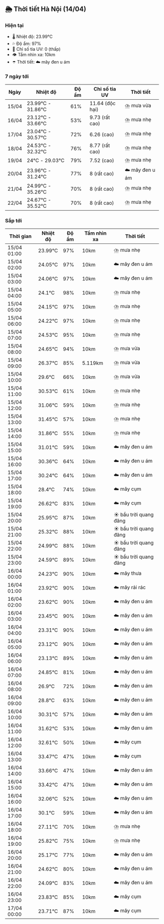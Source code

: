 ## 🌦️ Thời tiết Hà Nội (14/04)

### Hiện tại

- 🌡️ Nhiệt độ: 23.99℃
- 💦 Độ ẩm: 97%
- 🌟 Chỉ số tia UV: 0 (thấp)
- 👁️ Tầm nhìn xa: 10km
- ☂️ Thời tiết: ☁️ mây đen u ám

### 7 ngày tới

| Ngày | Nhiệt độ | Độ ẩm | Chỉ số tia UV | Thời tiết |
| --- | --- | --- | --- | --- |
| 15/04 | 23.99℃ - 31.86℃ | 61% | 11.64 (độc hại) | ⛈️ mưa vừa |
| 16/04 | 23.12℃ - 33.66℃ | 53% | 9.73 (rất cao) | ⛈️ mưa nhẹ |
| 17/04 | 23.04℃ - 30.57℃ | 72% | 6.26 (cao) | ⛈️ mưa nhẹ |
| 18/04 | 24.53℃ - 32.32℃ | 76% | 8.77 (rất cao) | ⛈️ mưa nhẹ |
| 19/04 | 24℃ - 29.03℃ | 79% | 7.52 (cao) | ⛈️ mưa nhẹ |
| 20/04 | 23.96℃ - 31.24℃ | 77% | 8 (rất cao) | ☁️ mây đen u ám |
| 21/04 | 24.99℃ - 35.26℃ | 70% | 8 (rất cao) | ⛈️ mưa nhẹ |
| 22/04 | 24.67℃ - 35.52℃ | 70% | 8 (rất cao) | ⛈️ mưa nhẹ |

### Sắp tới

| Thời gian | Nhiệt độ | Độ ẩm | Tầm nhìn xa | Thời tiết |
| --- | --- | --- | --- | --- |
| 15/04 01:00 | 23.99℃ | 97% | 10km | ⛈️ mưa nhẹ |
| 15/04 02:00 | 24.05℃ | 97% | 10km | ☁️ mây đen u ám |
| 15/04 03:00 | 24.06℃ | 97% | 10km | ☁️ mây đen u ám |
| 15/04 04:00 | 24.1℃ | 98% | 10km | ⛈️ mưa nhẹ |
| 15/04 05:00 | 24.15℃ | 97% | 10km | ⛈️ mưa nhẹ |
| 15/04 06:00 | 24.22℃ | 97% | 10km | ⛈️ mưa nhẹ |
| 15/04 07:00 | 24.53℃ | 95% | 10km | ⛈️ mưa nhẹ |
| 15/04 08:00 | 24.65℃ | 94% | 10km | ⛈️ mưa vừa |
| 15/04 09:00 | 26.37℃ | 85% | 5.119km | ⛈️ mưa vừa |
| 15/04 10:00 | 29.6℃ | 66% | 10km | ⛈️ mưa vừa |
| 15/04 11:00 | 30.53℃ | 61% | 10km | ⛈️ mưa nhẹ |
| 15/04 12:00 | 31.06℃ | 59% | 10km | ⛈️ mưa nhẹ |
| 15/04 13:00 | 31.45℃ | 57% | 10km | ⛈️ mưa nhẹ |
| 15/04 14:00 | 31.86℃ | 55% | 10km | ⛈️ mưa nhẹ |
| 15/04 15:00 | 31.01℃ | 59% | 10km | ☁️ mây đen u ám |
| 15/04 16:00 | 30.36℃ | 64% | 10km | ☁️ mây đen u ám |
| 15/04 17:00 | 30.24℃ | 64% | 10km | ☁️ mây đen u ám |
| 15/04 18:00 | 28.4℃ | 74% | 10km | ☁️ mây cụm |
| 15/04 19:00 | 26.62℃ | 83% | 10km | ☁️ mây cụm |
| 15/04 20:00 | 25.95℃ | 87% | 10km | ☀️ bầu trời quang đãng |
| 15/04 21:00 | 25.32℃ | 88% | 10km | ☀️ bầu trời quang đãng |
| 15/04 22:00 | 24.99℃ | 88% | 10km | ☀️ bầu trời quang đãng |
| 15/04 23:00 | 24.59℃ | 89% | 10km | ☀️ bầu trời quang đãng |
| 16/04 00:00 | 24.23℃ | 90% | 10km | ☁️ mây thưa |
| 16/04 01:00 | 23.92℃ | 90% | 10km | ☁️ mây rải rác |
| 16/04 02:00 | 23.62℃ | 90% | 10km | ☁️ mây đen u ám |
| 16/04 03:00 | 23.45℃ | 90% | 10km | ☁️ mây đen u ám |
| 16/04 04:00 | 23.31℃ | 90% | 10km | ☁️ mây đen u ám |
| 16/04 05:00 | 23.12℃ | 90% | 10km | ☁️ mây đen u ám |
| 16/04 06:00 | 23.13℃ | 89% | 10km | ☁️ mây đen u ám |
| 16/04 07:00 | 24.85℃ | 81% | 10km | ☁️ mây đen u ám |
| 16/04 08:00 | 26.9℃ | 72% | 10km | ☁️ mây đen u ám |
| 16/04 09:00 | 28.8℃ | 63% | 10km | ☁️ mây đen u ám |
| 16/04 10:00 | 30.31℃ | 57% | 10km | ☁️ mây đen u ám |
| 16/04 11:00 | 31.62℃ | 53% | 10km | ☁️ mây đen u ám |
| 16/04 12:00 | 32.61℃ | 50% | 10km | ☁️ mây cụm |
| 16/04 13:00 | 33.47℃ | 47% | 10km | ☁️ mây cụm |
| 16/04 14:00 | 33.66℃ | 47% | 10km | ☁️ mây đen u ám |
| 16/04 15:00 | 33.42℃ | 47% | 10km | ☁️ mây đen u ám |
| 16/04 16:00 | 32.06℃ | 52% | 10km | ☁️ mây đen u ám |
| 16/04 17:00 | 30.1℃ | 59% | 10km | ☁️ mây đen u ám |
| 16/04 18:00 | 27.11℃ | 70% | 10km | ⛈️ mưa nhẹ |
| 16/04 19:00 | 25.82℃ | 75% | 10km | ⛈️ mưa nhẹ |
| 16/04 20:00 | 25.17℃ | 77% | 10km | ☁️ mây đen u ám |
| 16/04 21:00 | 24.62℃ | 80% | 10km | ☁️ mây đen u ám |
| 16/04 22:00 | 24.09℃ | 83% | 10km | ☁️ mây đen u ám |
| 16/04 23:00 | 23.83℃ | 85% | 10km | ☁️ mây cụm |
| 17/04 00:00 | 23.71℃ | 87% | 10km | ☁️ mây cụm |
